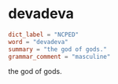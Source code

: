 # devadeva

``` toml
dict_label = "NCPED"
word = "devadeva"
summary = "the god of gods."
grammar_comment = "masculine"
```

the god of gods.

